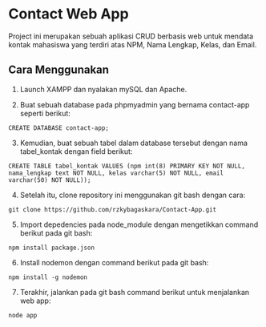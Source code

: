 
# Contact Web App

Project ini merupakan sebuah aplikasi CRUD berbasis web untuk mendata kontak mahasiswa
yang terdiri atas NPM, Nama Lengkap, Kelas, dan Email.

## Cara Menggunakan
1. Launch XAMPP dan nyalakan mySQL dan Apache.

2. Buat sebuah database pada phpmyadmin yang bernama contact-app seperti berikut:

  `CREATE DATABASE contact-app;`

3. Kemudian, buat sebuah tabel dalam database tersebut dengan nama tabel_kontak dengan field berikut:

  `CREATE TABLE tabel_kontak VALUES (npm int(8) PRIMARY KEY NOT NULL, nama_lengkap text NOT NULL, kelas varchar(5) NOT NULL, email varchar(50) NOT NULL));`

4. Setelah itu, clone repository ini menggunakan git bash dengan cara:

  `git clone https://github.com/rzkybagaskara/Contact-App.git`

5. Import depedencies pada node_module dengan mengetikkan command berikut pada git bash:

  `npm install package.json`

6. Install nodemon dengan command berikut pada git bash:

  `npm install -g nodemon`

7. Terakhir, jalankan pada git bash command berikut untuk menjalankan web app:

  `node app`
